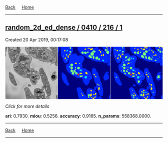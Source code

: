 
[Back](..)&nbsp;&nbsp;&nbsp;&nbsp;&nbsp;[Home](https://leapmanlab.github.io/snapshots)

---

<div class="summary"><a href="1"><h2>random_2d_ed_dense / 0410 / 216 / 1</h2></a><p>Created 20 Apr 2019, 00:17:08
</p><a href="1"><img src="1/media/summary.png" align="center"></a><p>
<i>Click for more details</i>
</p></div>

**ari**: 0.7930. **miou**: 0.5256. **accuracy**: 0.9165. **n_params**: 558368.0000. 

---

[Back](..)&nbsp;&nbsp;&nbsp;&nbsp;&nbsp;[Home](https://leapmanlab.github.io/snapshots)

---